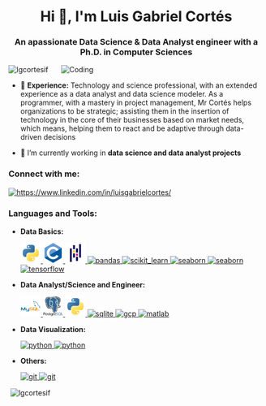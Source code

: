 <h1 align="center">Hi 👋, I'm Luis Gabriel Cortés</h1>
<h3 align="center">An apassionate Data Science & Data Analyst engineer with a Ph.D. in Computer Sciences</h3>
<img align="right" alt="Coding" width="400" img align="right" alt="Coding" width="400" src="https://cdn.dribbble.com/users/1162077/screenshots/3848914/programmer.gif">
  
<p align="left"> <img src="https://komarev.com/ghpvc/?username=lgcortesif&label=Profile%20views&color=0e75b6&style=flat" alt="lgcortesif" /> </p>

- 📄 **Experience:** Technology and science professional, with an extended experience as a data analyst and data science modeler. As a programmer, with a mastery in project management, Mr Cortés helps organizations to be strategic; assisting them in the insertion of technology in the core of their businesses based on market needs, which means, helping them to react and be adaptive through data-driven decisions

- 🔭 I’m currently working in **data science and data analyst projects**

<h3 align="left">Connect with me:</h3>
<p align="left">
<a href="https://linkedin.com/in/https://www.linkedin.com/in/luisgabrielcortes/" target="blank"><img align="center" src="https://raw.githubusercontent.com/rahuldkjain/github-profile-readme-generator/master/src/images/icons/Social/linked-in-alt.svg" alt="https://www.linkedin.com/in/luisgabrielcortes/" height="30" width="40" /></a>
</p>

<h3 align="left">Languages and Tools:</h3>

- **Data Basics:**<p align="left"> <a href="https://pandas.pydata.org/" target="_blank" rel="noreferrer"> <img src="https://raw.githubusercontent.com/devicons/devicon/master/icons/python/python-original.svg" alt="python" width="40" height="40"/> </a> <a href="https://scikit-learn.org/" target="_blank" rel="noreferrer"> <img src="https://raw.githubusercontent.com/devicons/devicon/master/icons/c/c-original.svg" alt="c" width="40" height="40"/> </a> <a href="https://www.w3schools.com/cpp/" target="_blank" rel="noreferrer"> <img src="https://raw.githubusercontent.com/devicons/devicon/2ae2a900d2f041da66e950e4d48052658d850630/icons/pandas/pandas-original.svg" alt="pandas" width="40" height="40"/> </a> <a href="https://www.python.org" target="_blank" rel="noreferrer"> <img src="https://www.vectorlogo.zone/logos/numpy/numpy-icon.svg" alt="pandas" width="40" height="40"/> </a> <a href="https://www.python.org" target="_blank" rel="noreferrer"> <img src="https://upload.wikimedia.org/wikipedia/commons/0/05/Scikit_learn_logo_small.svg" alt="scikit_learn" width="40" height="40"/> </a> <a href="https://seaborn.pydata.org/" target="_blank" rel="noreferrer"> <img src="https://seaborn.pydata.org/_images/logo-mark-lightbg.svg" alt="seaborn" width="40" height="40"/> </a> <a href="https://www.tensorflow.org" target="_blank" rel="noreferrer"> <img src="https://matplotlib.org/3.1.1/_static/logo2_compressed.svg" alt="seaborn" width="80" height="55"/> </a> <a href="https://www.tensorflow.org" target="_blank" rel="noreferrer"> <img src="https://www.vectorlogo.zone/logos/tensorflow/tensorflow-icon.svg" alt="tensorflow" width="40" height="40"/> </a> </p>



- **Data Analyst/Science and Engineer:** <p align="left"> <a href="https://www.mathworks.com/" target="_blank" rel="noreferrer"> <img src="https://raw.githubusercontent.com/devicons/devicon/master/icons/mysql/mysql-original-wordmark.svg" alt="mysql" width="40" height="40"/> </a> <a href="https://www.postgresql.org" target="_blank" rel="noreferrer"> <img src="https://raw.githubusercontent.com/devicons/devicon/master/icons/postgresql/postgresql-original-wordmark.svg" alt="postgresql" width="40" height="40"/> </a> <a href="https://www.python.org" target="_blank" rel="noreferrer"> <img src="https://raw.githubusercontent.com/devicons/devicon/master/icons/python/python-original.svg" alt="python" width="40" height="40"/> </a> <a href="https://www.sqlite.org/" target="_blank" rel="noreferrer"> <img src="https://www.vectorlogo.zone/logos/sqlite/sqlite-icon.svg" alt="sqlite" width="40" height="40"/> <img src="https://www.vectorlogo.zone/logos/google_cloud/google_cloud-icon.svg" alt="gcp" width="40" height="40"/> </a> <a href="https://git-scm.com/" target="_blank" rel="noreferrer"> <img src="https://upload.wikimedia.org/wikipedia/commons/2/21/Matlab_Logo.png" alt="matlab" width="40" height="40"/> </a> <a href="https://www.mysql.com/" target="_blank" rel="noreferrer"> </a> </p>

- **Data Visualization:** <p align="left"> <a href="https://www.python.org" target="_blank" rel="noreferrer"> <img src="https://www.vectorlogo.zone/logos/microsoft_powerbi/microsoft_powerbi-icon.svg" alt="python" width="50" height="40"/> <img src="https://www.vectorlogo.zone/logos/grafana/grafana-icon.svg" alt="python" width="50" height="40"/> </a> </p>

- **Others:** <p align="left"> <a href="https://www.cprogramming.com/" target="_blank" rel="noreferrer"> <img src="https://www.vectorlogo.zone/logos/git-scm/git-scm-icon.svg" alt="git" width="40" height="40"/> </a> <a href="https://grafana.com" target="_blank" rel="noreferrer"> <img src="https://www.vectorlogo.zone/logos/github/github-tile.svg" alt="git" width="40" height="40"/> </a> <a href="https://grafana.com" target="_blank" rel="noreferrer"> </a> </p>

<p>&nbsp;<img align="center" src="https://github-readme-stats.vercel.app/api?username=lgcortesif&show_icons=true&locale=en" alt="lgcortesif" /></p>
